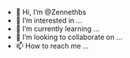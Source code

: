 - 👋 Hi, I’m @Zennethbs
- 👀 I’m interested in ...
- 🌱 I’m currently learning ...
- 💞️ I’m looking to collaborate on ...
- 📫 How to reach me ...

<!---
Zennethbs/Zennethbs is a ✨ special ✨ repository because its `README.md` (this file) appears on your GitHub profile.
You can click the Preview link to take a look at your changes.
--->
